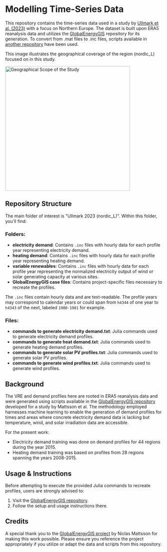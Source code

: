 # Modelling Time-Series Data

This repository contains the time-series data used in a study by [Ullmark et al. (2023)](https://dx.doi.org/10.2139/ssrn.4681508) with a focus on Northern Europe. The dataset is built upon ERA5 reanalysis data and utilizes the [GlobalEnergyGIS](https://github.com/niclasmattsson/GlobalEnergyGIS) repository for its generation. To convert from .mat files to .inc files, scripts available in [another repository](https://github.com/jonull93/PhD) have been used.

This image illustrates the geographical coverage of the region (nordic_L) focused on in this study.

<picture>
  <img alt="Geographical Scope of the Study" src="Ullmark 2023 (nordic_L)/nordic_L.png" width="400">
</picture>


## Repository Structure

The main folder of interest is "Ullmark 2023 (nordic_L)". Within this folder, you'll find:

### Folders:

* **electricity demand**: Contains `.inc` files with hourly data for each profile year representing electricity demand.
* **heating demand**: Contains `.inc` files with hourly data for each profile year representing heating demand.
* **variable renewables**: Contains `.inc` files with hourly data for each profile year representing the normalized electricity output of wind or solar generating capacity at various sites.
* **GlobalEnergyGIS case files**: Contains project-specific files necessary to recreate the profiles.

The `.inc` files contain hourly data and are text-readable. The profile years may correspond to calendar years or could span from `h4344` of one year to `h4343` of the next, labeled `1980-1981` for example.

### Files:

* **commands to generate electricity demand.txt**: Julia commands used to generate electricity demand profiles.
* **commands to generate heat demand.txt**: Julia commands used to generate heating demand profiles.
* **commands to generate solar PV profiles.txt**: Julia commands used to generate solar PV profiles.
* **commands to generate wind profiles.txt**: Julia commands used to generate wind profiles.


## Background

The VRE and demand profiles here are rooted in ERA5 reanalysis data and were generated using scripts available in the [GlobalEnergyGIS repository](https://github.com/niclasmattsson/GlobalEnergyGIS) developed for a study by Mattsson et al. The methodology employed harnesses machine learning to enable the generation of demand profiles for times and areas where concrete electricity demand data is lacking but temperature, wind, and solar irradiation data are accessible.

For the present work:

* Electricity demand training was done on demand profiles for 44 regions during the year 2015.
* Heating demand training was based on profiles from 28 regions spanning the years 2008-2015.


## Usage & Instructions

Before attempting to execute the provided Julia commands to recreate profiles, users are strongly advised to:

1.  Visit the [GlobalEnergyGIS repository](https://github.com/niclasmattsson/GlobalEnergyGIS).
2.  Follow the setup and usage instructions there.

## Credits

A special thank you to the [GlobalEnergyGIS project](https://github.com/niclasmattsson/GlobalEnergyGIS) by Niclas Mattsson for making this work possible. Please ensure you reference the project appropriately if you utilize or adapt the data and scripts from this repository.
